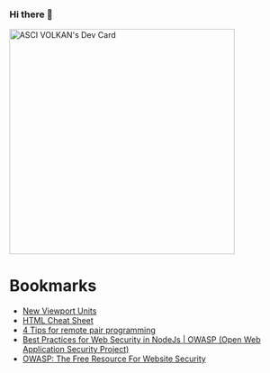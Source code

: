 ### Hi there 👋

<a href="https://app.daily.dev/Vasci"><img src="https://api.daily.dev/devcards/b86150a69e1c4e1f942d44b6a01ad789.png?r=p09" width="400" alt="ASCI VOLKAN's Dev Card"/></a>

# Bookmarks
<!-- BLOG-POST-LIST:START -->
- [New Viewport Units](https://app.daily.dev/posts/LkicAkzCc?utm_source=rss&utm_medium=bookmarks&utm_campaign=DYan2tin1cPLbvFrRYoBf)
- [HTML Cheat Sheet](https://app.daily.dev/posts/SxYsW2DIC?utm_source=rss&utm_medium=bookmarks&utm_campaign=DYan2tin1cPLbvFrRYoBf)
- [4 Tips for remote pair programming](https://app.daily.dev/posts/XCEVZyRcw?utm_source=rss&utm_medium=bookmarks&utm_campaign=DYan2tin1cPLbvFrRYoBf)
- [Best Practices for Web Security in NodeJs | OWASP &lpar;Open Web Application Security Project&rpar;](https://app.daily.dev/posts/9WS7gasTj?utm_source=rss&utm_medium=bookmarks&utm_campaign=DYan2tin1cPLbvFrRYoBf)
- [OWASP: The Free Resource For Website Security](https://app.daily.dev/posts/R7BJXllkI?utm_source=rss&utm_medium=bookmarks&utm_campaign=DYan2tin1cPLbvFrRYoBf)
<!-- BLOG-POST-LIST:END -->
